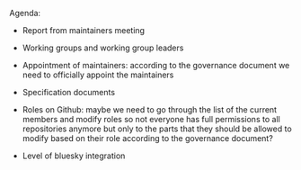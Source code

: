 Agenda:

- Report from maintainers meeting

- Working groups and working group leaders

- Appointment of maintainers: according to the governance document we need to officially appoint the maintainers

- Specification documents

- Roles on Github: maybe we need to go through the list of the current members and modify roles so not everyone has full permissions to all repositories anymore but only to the parts that they should be allowed to modify based on their role according to the governance document?

- Level of bluesky integration
